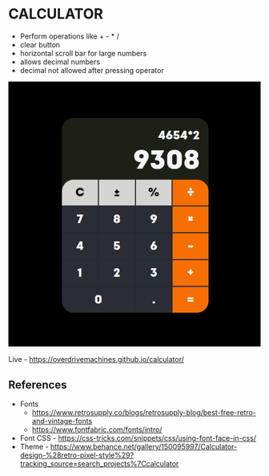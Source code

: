 # CALCULATOR

- Perform operations like + - \* /
- clear button
- horizontal scroll bar for large numbers
- allows decimal numbers
- decimal not allowed after pressing operator

![Preview](preview.png)

Live - https://overdrivemachines.github.io/calculator/

## References

- Fonts
  - https://www.retrosupply.co/blogs/retrosupply-blog/best-free-retro-and-vintage-fonts
  - https://www.fontfabric.com/fonts/intro/
- Font CSS - https://css-tricks.com/snippets/css/using-font-face-in-css/
- Theme - https://www.behance.net/gallery/150095997/Calculator-design-%28retro-pixel-style%29?tracking_source=search_projects%7Ccalculator
